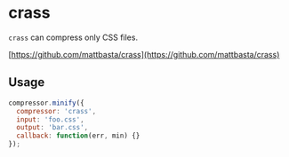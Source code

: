 # crass

`crass` can compress only CSS files.

[https://github.com/mattbasta/crass](https://github.com/mattbasta/crass)

## Usage

```js
compressor.minify({
  compressor: 'crass',
  input: 'foo.css',
  output: 'bar.css',
  callback: function(err, min) {}
});
```
